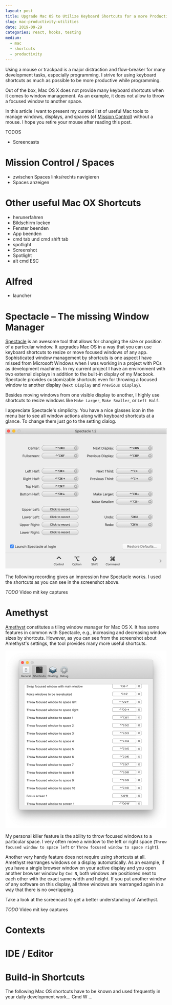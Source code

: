 ```yaml
---
layout: post
title: Upgrade Mac OS to Utilize Keyboard Shortcuts for a more Productive Development Workflow
slug: mac-productivity-utilities
date: 2019-09-29
categories: react, hooks, testing
medium:
  - mac
  - shortcuts
  - productivity
---
```


Using a mouse or trackpad is a major distraction and flow-breaker for many development tasks, especially programming. 
I strive for using keyboard shortcuts as much as possible to be more productive while programming. 

Out of the box, Mac OS X does not provide many keyboard shortcuts when it comes to window management. As an example, it does not allow to throw a focused window to another space.

In this article I want to present my curated list of useful Mac tools to manage windows, displays, and spaces (of [Mission Control](https://en.wikipedia.org/wiki/Mission_Control_(macOS))) without a mouse. I hope you retire your mouse after reading this post.

TODOS
- Screencasts

# Mission Control / Spaces
- zwischen Spaces links/rechts navigieren
- Spaces anzeigen

# Other useful Mac OX Shortcuts
- herunerfahren
- Bildschirm locken
- Fenster beenden
- App beenden
- cmd tab und cmd shift tab
- spotlight
- Screenshot
- Spotlight
- alt cmd ESC

# Alfred
- launcher

# Spectacle &ndash; The missing Window Manager

[Spectacle](https://www.spectacleapp.com/) is an awesome tool that allows for changing the size or position of a particular window. It upgrades Mac OS 
in a way that you can use keyboard shortcuts to resize or move focused windows of any app. Sophisticated window management by shortcuts is one aspect I have missed from Microsoft Windows when I was working in a project with PCs as development machines.  In my current project 
I have an environment with two external displays in addition to the built-in display of my Macbook. Spectacle provides 
customizable shortcuts even for throwing a focused window to another display (`Next Display` and `Previous Display`). 

Besides moving windows from one visible display to another, I highly use shortcuts to resize windows like `Make Larger`, `Make Smaller`, or `Left Half`.

I appreciate Spectacle's simplicity. You have a nice glasses icon in the menu bar to see all window actions along with keyboard shortcuts at a glance. To change them just go to the setting dialog. 

![Settings of Spectacle](../images/mac-productivity-utilities/spectacle-settings.jpg)

The following recording gives an impression how Spectacle works. I used the shortcuts as you can see in the screenshot above.

*TODO* Video mit key captures


# Amethyst

[Amethyst](https://ianyh.com/amethyst/) constitutes a tiling window manager for Mac OS X. It has some features in common with Spectacle, e.g., increasing and decreasing window sizes by shortcuts. However, as you can see from the screenshot about Amethyst's settings, the tool provides many more useful shortcuts.

![Shortcuts section of Amethyst](../images/mac-productivity-utilities/amethyst.png)

My personal killer feature is the ability to throw focused windows to a particular space. I very often move a window to the left or right space (`Throw focused window to space left` or `Throw focused window to space right`).

Another very handy feature does not require using shortcuts at all. Amethyst rearranges windows on a display automatically. As an example, if you have a single browser window on your active display and you open another browser window by `Cmd N`, both windows are positioned next to each other with the exact same width and height. If you put another window of any software on this display, all three windows are rearranged again in a way that there is no overlapping. 

Take a look at the screencast to get a better understanding of Amethyst.

*TODO* Video mit key captures

# Contexts



# IDE / Editor

# Build-in Shortcuts

The following Mac OS shortcuts have to be known and used frequently in your daily development work... Cmd W ...